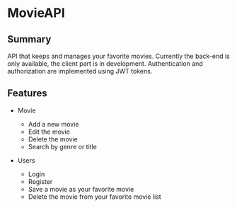 # MovieAPI

## Summary

API that keeps and manages your favorite movies. Currently the back-end is only available, the client part is in development. Authentication and authorization are implemented using JWT tokens. 

## Features

* Movie 
  * Add a new movie
  * Edit the movie 
  * Delete the movie  
  * Search by genre or title

* Users
  * Login
  * Register
  * Save a movie as your favorite movie
  * Delete the movie from your favorite movie list
  

